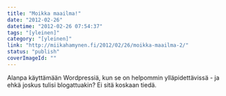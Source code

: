 ```yaml
---
title: "Moikka maailma!"
date: "2012-02-26"
datetime: "2012-02-26 07:54:37"
tags: "[yleinen]"
category: "[yleinen]"
link: "http://miikahamynen.fi/2012/02/26/moikka-maailma-2/"
status: "publish"
coverImageId: ""
---
```


Alanpa käyttämään Wordpressiä, kun se on helpommin ylläpidettävissä - ja ehkä joskus tulisi blogattuakin? Ei sitä koskaan tiedä.
